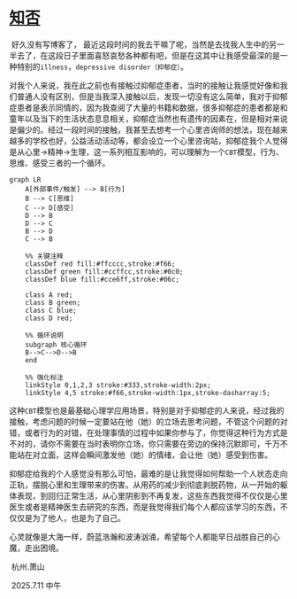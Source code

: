 # [知否](https://github.com/coutureone/gitblog/issues/14)



​	好久没有写博客了， 最近这段时间的我去干嘛了呢，当然是去找我人生中的另一半去了，在这段日子里面喜怒哀愁各种都有吧，但是在这其中让我感受最深的是一种特别的`illness`，`depressive disorder（抑郁症）`。

​	对我个人来说，我在此之前也有接触过抑郁症患者，当时的接触让我感觉好像和我们普通人没有区别，但是当我深入接触以后，发现一切没有这么简单，我对于抑郁症患者是表示同情的，因为我查阅了大量的书籍和数据，很多抑郁症的患者都是和童年以及当下的生活状态息息相关，抑郁症当然也有遗传的因素在，但是相对来说是偏少的。经过一段时间的接触，我甚至去想考一个心里咨询师的想法，现在越来越多的学校也好，公益活动活动等，都会设立一个心里咨询站，抑郁症我个人觉得是从心里->精神->生理，这一系列相互影响的，可以理解为一个`CBT`模型，行为、思维、感受三者的一个循环。

```mermaid
graph LR
    A[外部事件/触发] --> B[行为]
    B --> C[思维]
    C --> D[感受]
    D --> B
    D --> C
    B --> D
    C --> B

    %% 关键注释
    classDef red fill:#ffcccc,stroke:#f66;
    classDef green fill:#ccffcc,stroke:#0c0;
    classDef blue fill:#cce6ff,stroke:#06c;
    
    class A red;
    class B green;
    class C blue;
    class D red;

    %% 循环说明
    subgraph 核心循环
    B-->C-->D-->B
    end

    %% 强化标注
    linkStyle 0,1,2,3 stroke:#333,stroke-width:2px;
    linkStyle 4,5 stroke:#f66,stroke-width:1px,stroke-dasharray:5;
```

​	    这种`CBT`模型也是最基础心理学应用场景，特别是对于抑郁症的人来说，经过我的接触，考虑问题的时候一定要站在他（她）的立场去思考问题，不管这个问题的对错，或者行为的对错，在处理事情的过程中如果你参与了，你觉得这种行为方式是不对的，请你不需要在当时表明你立场，你只需要在旁边的保持沉默即可，千万不能站在对立面，这样会瞬间激发他（她）的情绪，会让他（她）感受到伤害。

​	    抑郁症给我的个人感觉没有那么可怕，最难的是让我觉得如何帮助一个人状态走向正轨，摆脱心里和生理带来的伤害。从用药的减少到彻底剥脱药物，从一开始的躯体表现，到回归正常生活，从心里阴影到不再复发，这些东西我觉得不仅仅是心里医生或者是精神医生去研究的东西，而是我觉得我们每个人都应该学习的东西，不仅仅是为了他人，也是为了自己。

​	心灵就像是大海一样，蔚蓝浩瀚和波涛汹涌，希望每个人都能早日战胜自己的心魔，走出困境。

​															杭州.萧山

​															2025.7.11 中午

